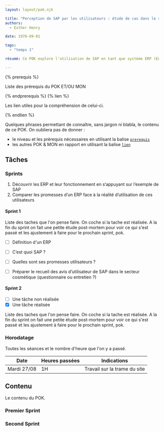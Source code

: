 ```yaml
---
layout: layout/pok.njk

title: "Perception de SAP par les utilisateurs : étude de cas dans le secteur cosmétique"
authors:
  - Esther Henry

date: 1970-09-01

tags:
  - "temps 1"

résumé: Ce POK explore l'utilisation de SAP en tant que système ERP (Enterprise Resource Planning) notamment dans le secteur cosmétique et analyse la perception qu'en ont ses utilisateurs.

---
```


{% prerequis %}

Liste des prérequis du POK ET/OU MON

{% endprerequis %}
{% lien %}

Les lien utiles pour la compréhension de celui-ci.

{% endlien %}

Quelques phrases permettant de connaître, sans jargon ni blabla, le contenu de ce POK. On oubliera pas de donner :

- le niveau et les prérequis nécessaires en utilisant la balise [`prerequis`](/cs/contribuer-au-site/#prerequis)
- les autres POK & MON en rapport en utilisant la balise [`lien`](/cs/contribuer-au-site/#lien)

## Tâches

### Sprints

1. Découvrir les ERP et leur fonctionnement en s‘appuyant sur l’exemple de SAP
2. Comparer les promesses d’un ERP face à la réalité d’utilisation de ces utilisateurs

#### Sprint 1

Liste des taches que l'on pense faire. On coche si la tache est réalisée. A la fin du sprint on fait une petite étude post-mortem pour voir ce qui s'est passé et les ajustement à faire pour le prochain sprint, pok.

- [ ] Définition d'un ERP
- [ ] C’est quoi SAP ?
- [ ] Quelles sont ses promesses utilisateurs ?
- [ ] Préparer le recueil des avis d’utilisateur de SAP dans le secteur cosmétique (questionnaire ou entretien ?)


#### Sprint 2

- [ ] Une tâche non réalisée
- [x] Une tâche réalisée

Liste des taches que l'on pense faire. On coche si la tache est réalisée. A la fin du sprint on fait une petite étude post-mortem pour voir ce qui s'est passé et les ajustement à faire pour le prochain sprint, pok.

### Horodatage

Toutes les séances et le nombre d'heure que l'on y a passé.

| Date | Heures passées | Indications |
| -------- | -------- |-------- |
| Mardi 27/08  | 1H  | Travail sur la trame du site |

## Contenu

Le contenu du POK.

### Premier Sprint

### Second Sprint

